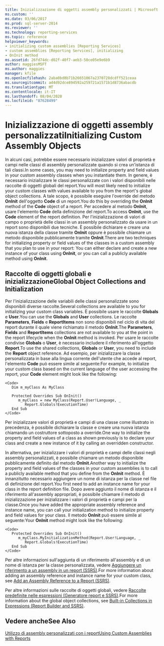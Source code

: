 ```yaml
---
title: Inizializzazione di oggetti assembly personalizzati | Microsoft Docs
ms.custom: ''
ms.date: 03/06/2017
ms.prod: sql-server-2014
ms.reviewer: ''
ms.technology: reporting-services
ms.topic: reference
helpviewer_keywords:
- initializing custom assemblies [Reporting Services]
- custom assemblies [Reporting Services], initializing
- OnInit method
ms.assetid: 26fd74dc-d02f-40f7-aeb3-50ce05e9e6b9
author: maggiesMSFT
ms.author: maggies
manager: kfile
ms.openlocfilehash: 2aba0bd8b71b26651067a2370728dcdff521ceaa
ms.sourcegitcommit: ad4d92dce894592a259721a1571b1d8736abacdb
ms.translationtype: MT
ms.contentlocale: it-IT
ms.lasthandoff: 08/04/2020
ms.locfileid: "87628499"
---
```

# <a name="initializing-custom-assembly-objects"></a><span data-ttu-id="df0c2-102">Inizializzazione di oggetti assembly personalizzati</span><span class="sxs-lookup"><span data-stu-id="df0c2-102">Initializing Custom Assembly Objects</span></span>
  <span data-ttu-id="df0c2-103">In alcuni casi, potrebbe essere necessario inizializzare valori di proprietà e campi nelle classi di assembly personalizzate quando si crea un'istanza di tali classi.</span><span class="sxs-lookup"><span data-stu-id="df0c2-103">In some cases, you may need to initialize property and field values in your custom assembly classes when you instantiate them.</span></span> <span data-ttu-id="df0c2-104">In genere, è necessario inizializzare le classi personalizzate con i valori disponibili nelle raccolte di oggetti globali del report.</span><span class="sxs-lookup"><span data-stu-id="df0c2-104">You will most likely need to initialize your custom classes with values available to you from the report's global object collections.</span></span> <span data-ttu-id="df0c2-105">A tale scopo, è possibile eseguire l'override del metodo **OnInit** dell'oggetto **Code** di un report.</span><span class="sxs-lookup"><span data-stu-id="df0c2-105">You do this by overriding the **OnInit** method of the **Code** object of a report.</span></span> <span data-ttu-id="df0c2-106">Per accedere al metodo **OnInit**, usare l'elemento **Code** della definizione del report.</span><span class="sxs-lookup"><span data-stu-id="df0c2-106">To access **OnInit**, use the **Code** element of the report definition.</span></span> <span data-ttu-id="df0c2-107">Per l'inizializzazione di valori di campo o proprietà delle classi in un assembly personalizzato da usare in un report sono disponibili due tecniche. È possibile dichiarare e creare una nuova istanza della classe tramite **OnInit** oppure è possibile chiamare un metodo disponibile pubblicamente tramite **OnInit**.</span><span class="sxs-lookup"><span data-stu-id="df0c2-107">There are two techniques for initializing property or field values of the classes in a custom assembly that you plan to use in your report: You can either declare and create a new instance of your class using **OnInit**, or you can call a publicly available method using **OnInit**.</span></span>  
  
## <a name="global-object-collections-and-initialization"></a><span data-ttu-id="df0c2-108">Raccolte di oggetti globali e inizializzazione</span><span class="sxs-lookup"><span data-stu-id="df0c2-108">Global Object Collections and Initialization</span></span>  
 <span data-ttu-id="df0c2-109">Per l'inizializzazione delle variabili delle classi personalizzate sono disponibili diverse raccolte.</span><span class="sxs-lookup"><span data-stu-id="df0c2-109">Several collections are available to you for initializing your custom class variables.</span></span> <span data-ttu-id="df0c2-110">È possibile usare le raccolte **Globals** e **User**.</span><span class="sxs-lookup"><span data-stu-id="df0c2-110">You can use the **Globals** and **User** collections.</span></span> <span data-ttu-id="df0c2-111">Le raccolte **Parameters**, **Fields** e **ReportItems** non sono disponibili nel ciclo di vita del report durante il quale viene richiamato il metodo **OnInit**.</span><span class="sxs-lookup"><span data-stu-id="df0c2-111">The **Parameters**, **Fields** and **ReportItems** collections are not available to you at the point in the report lifecycle when the **OnInit** method is invoked.</span></span> <span data-ttu-id="df0c2-112">Per usare le raccolte condivise **Globals** o **User**, è necessario includere il riferimento all'oggetto **Report**.</span><span class="sxs-lookup"><span data-stu-id="df0c2-112">To use the shared collections, **Globals** or **User**, you need to include the **Report** object reference.</span></span> <span data-ttu-id="df0c2-113">Ad esempio, per inizializzare la classe personalizzata in base alla lingua corrente dell'utente che accede al report, l'elemento **Code** può essere simile al seguente:</span><span class="sxs-lookup"><span data-stu-id="df0c2-113">For example, to initialize your custom class based on the current language of the user accessing the report, your **Code** element might look like the following:</span></span>  
  
```  
<Code>  
   Dim m_myClass As MyClass  
  
   Protected Overrides Sub OnInit()  
      m_myClass = new MyClass(Report.User!Language, _  
         Report.Globals!ExecutionTime)  
   End Sub  
</Code>  
```  
  
 <span data-ttu-id="df0c2-114">Per inizializzare valori di proprietà e campi di una classe come illustrato in precedenza, è possibile dichiarare la classe e creare una nuova istanza chiamando un costruttore sottoposto a override.</span><span class="sxs-lookup"><span data-stu-id="df0c2-114">One way to initialize the property and field values of a class as shown previously is to declare your class and create a new instance of it by calling an overridden constructor.</span></span>  
  
 <span data-ttu-id="df0c2-115">In alternativa, per inizializzare i valori di proprietà e campi delle classi negli assembly personalizzati, è possibile chiamare un metodo disponibile pubblicamente definito dal metodo **OnInit**.</span><span class="sxs-lookup"><span data-stu-id="df0c2-115">Another way to initialize the property and field values of the classes in your custom assemblies is to call a publicly available method that you define from the **OnInit** method.</span></span> <span data-ttu-id="df0c2-116">È innanzitutto necessario aggiungere un nome di istanza per la classe nel file di definizione del report.</span><span class="sxs-lookup"><span data-stu-id="df0c2-116">You first need to add an instance name for your class in the report definition file.</span></span> <span data-ttu-id="df0c2-117">Dopo avere aggiunto il nome di istanza e il riferimento all'assembly appropriati, è possibile chiamare il metodo di inizializzazione per inizializzare i valori di proprietà e campi per la classe.</span><span class="sxs-lookup"><span data-stu-id="df0c2-117">Once you have added the appropriate assembly reference and instance name, you can call your initialization method to initialize property and field values for your class.</span></span> <span data-ttu-id="df0c2-118">Il metodo **OnInit** può essere simile al seguente:</span><span class="sxs-lookup"><span data-stu-id="df0c2-118">Your **OnInit** method might look like the following:</span></span>  
  
```  
<Code>  
   Protected Overrides Sub OnInit()  
      m_myClass.MyInitializationMethod(Report.User!Language, _  
         Report.Globals!ExecutionTime)  
   End Sub  
</Code>  
```  
  
 <span data-ttu-id="df0c2-119">Per altre informazioni sull'aggiunta di un riferimento all'assembly e di un nome di istanza per la classe personalizzata, vedere [Aggiungere un riferimento a un assembly in un report &#40;SSRS&#41;](../report-design/add-an-assembly-reference-to-a-report-ssrs.md).</span><span class="sxs-lookup"><span data-stu-id="df0c2-119">For more information about adding an assembly reference and instance name for your custom class, see [Add an Assembly Reference to a Report &#40;SSRS&#41;](../report-design/add-an-assembly-reference-to-a-report-ssrs.md).</span></span>  
  
 <span data-ttu-id="df0c2-120">Per altre informazioni sulle raccolte di oggetti globali, vedere [Raccolte predefinite nelle espressioni &#40;Generatore report e SSRS&#41;](../report-design/built-in-collections-in-expressions-report-builder.md).</span><span class="sxs-lookup"><span data-stu-id="df0c2-120">For more information about the global object collections, see [Built-in Collections in Expressions &#40;Report Builder and SSRS&#41;](../report-design/built-in-collections-in-expressions-report-builder.md).</span></span>  
  
## <a name="see-also"></a><span data-ttu-id="df0c2-121">Vedere anche</span><span class="sxs-lookup"><span data-stu-id="df0c2-121">See Also</span></span>  
 [<span data-ttu-id="df0c2-122">Utilizzo di assembly personalizzati con i report</span><span class="sxs-lookup"><span data-stu-id="df0c2-122">Using Custom Assemblies with Reports</span></span>](using-custom-assemblies-with-reports.md)  
  
  
